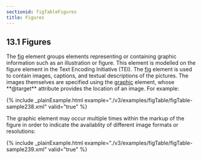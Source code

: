 ```yaml
---
sectionid: figTableFigures
title: Figures
---
```



<h2 id="figTableFigures">
   <span class="headingNumber">13.1</span>
   <span class="head">Figures</span>
</h2>
 The 
<a class="link_odd_elementSpec" href="/v3/elements/fig">fig</a> element groups elements representing or containing graphic
information such as an illustration or figure. This element is modelled on the figure
element
in the Text Encoding Initiative (TEI). The 
<a class="link_odd_elementSpec" href="/v3/elements/fig">fig</a> element is used to
contain images, captions, and textual descriptions of the pictures. The images themselves
are
specified using the 
<a class="link_odd_elementSpec" href="/v3/elements/graphic">graphic</a> element, whose **@target** attribute
provides the location of an image. For example:


{% include _plainExample.html example="./v3/examples/figTable/figTable-sample238.xml" valid="true" %}

The graphic element may occur multiple times within the markup of the figure in order
to
indicate the availablity of different image formats or resolutions:


{% include _plainExample.html example="./v3/examples/figTable/figTable-sample239.xml" valid="true" %}



